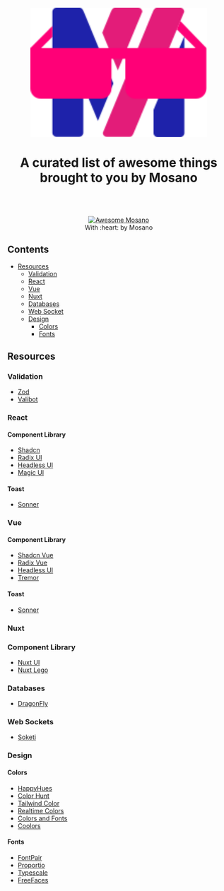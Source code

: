 <h1 align="center">
  <br>
  <img width="400" src="images/mosano-awesome-logo.svg" alt="Awesome Mosano" />
  <br>
  <br>
  A curated list of awesome things brought to you by Mosano
  <br>
  <br>
</h1>

<p align="center">
  <br />
  <a href="https://mosano.eu">
    <img src="https://cdn.rawgit.com/sindresorhus/awesome/d7305f38d29fed78fa85652e3a63e154dd8e8829/media/badge.svg" alt="Awesome Mosano" />
  </a>
  <br />
  With :heart: by Mosano
</p>

## Contents

- [Resources](#resources)
  - [Validation](#validation)
  - [React](#react)
  - [Vue](#vue)
  - [Nuxt](#nuxt)
  - [Databases](#databases)
  - [Web Socket](#web-sockets)
  - [Design](#design)
    - [Colors](#colors)
    - [Fonts](#fonts)

## Resources

### Validation

- [Zod](https://zod.dev/)
- [Valibot](https://valibot.dev/)

### React

#### Component Library

- [Shadcn](https://ui.shadcn.com/)
- [Radix UI](https://www.radix-ui.com/)
- [Headless UI](https://headlessui.com/)
- [Magic UI](https://magicuikit.com/)

#### Toast

- [Sonner](https://sonner.emilkowal.ski/)

### Vue

#### Component Library

- [Shadcn Vue](https://www.shadcn-vue.com/)
- [Radix Vue](https://www.radix-vue.com/)
- [Headless UI](https://headlessui.com/)
- [Tremor](https://www.tremor.so/)

#### Toast

- [Sonner](https://vue-sonner.vercel.app/)

### Nuxt

### Component Library

- [Nuxt UI](https://ui.nuxt.com/)
- [Nuxt Lego](https://github.com/zernonia/nuxt-lego)

### Databases

- [DragonFly](https://github.com/dragonflydb/dragonfly)

### Web Sockets

- [Soketi](https://github.com/soketi/soketi)

### Design

#### Colors

- [HappyHues](https://www.happyhues.co/)
- [Color Hunt](https://colorhunt.co/)
- [Tailwind Color](https://tailwindcolor.com/)
- [Realtime Colors](https://www.realtimecolors.com/)
- [Colors and Fonts](https://www.colorsandfonts.com/)
- [Coolors](https://coolors.co/)

#### Fonts

- [FontPair](https://www.fontpair.co/)
- [Proportio](https://proportio.app/)
- [Typescale](https://typescale.com/)
- [FreeFaces](https://www.freefaces.gallery/)
